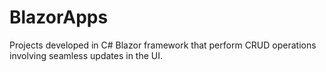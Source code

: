 # BlazorApps
Projects developed in C# Blazor framework that perform CRUD operations involving seamless updates in the UI. 
